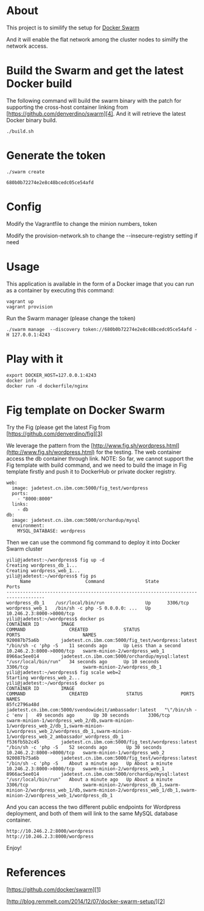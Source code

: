 # About

This project is to similify the setup for [Docker Swarm][1]

And it will enable the flat network among the cluster nodes to similfy the network access.


# Build the Swarm and get the latest Docker build

The following command will build the swarm binary with the patch for supporting the cross-host container linking from [https://github.com/denverdino/swarm][4]. And it will retrieve the latest Docker binary build. 

    ./build.sh
    

# Generate the token
	
	./swarm create

	680b0b72274e2e8c48bcedc05ce54afd

# Config

Modify the Vagrantfile to change the minion numbers, token

Modify the provision-network.sh to change the --insecure-registry setting if need


# Usage

This application is available in the form of a Docker image that you can run as a container by executing this command:
    
    vagrant up
	vagrant provision    

Run the Swarm manager (please change the token)

	./swarm manage  --discovery token://680b0b72274e2e8c48bcedc05ce54afd -H 127.0.0.1:4243 


# Play with it

```
export DOCKER_HOST=127.0.0.1:4243
docker info
docker run -d dockerfile/nginx
```


# Fig template on Docker Swarm

Try the Fig (please get the latest Fig from [https://github.com/denverdino/fig][3]

We leverage the pattern from the [http://www.fig.sh/wordpress.html](http://www.fig.sh/wordpress.html) for the testing. The web container access the db container through link. 
NOTE: So far, we cannot support the Fig template with build command, and we need to build the image in Fig template firstly and push it to DockerHub or private docker registry. 

```
web:
  image: jadetest.cn.ibm.com:5000/fig_test/wordpress
  ports:
    - "8000:8000"
  links:
    - db
db:
  image: jadetest.cn.ibm.com:5000/orchardup/mysql
  environment:
    MYSQL_DATABASE: wordpress
```

Then we can use the commond fig command to deploy it into Docker Swarm cluster

```
yili@jadetest:~/wordpress$ fig up -d
Creating wordpress_db_1...
Creating wordpress_web_1...
yili@jadetest:~/wordpress$ fig ps
     Name                    Command               State             Ports           
------------------------------------------------------------------------------------
wordpress_db_1    /usr/local/bin/run               Up      3306/tcp                  
wordpress_web_1   /bin/sh -c php -S 0.0.0.0: ...   Up      10.246.2.3:8000->8000/tcp 
yili@jadetest:~/wordpress$ docker ps
CONTAINER ID        IMAGE                                                COMMAND                CREATED             STATUS                  PORTS                       NAMES
920087b75a6b        jadetest.cn.ibm.com:5000/fig_test/wordpress:latest   "/bin/sh -c 'php -S    11 seconds ago      Up Less than a second   10.246.2.3:8000->8000/tcp   swarm-minion-2/wordpress_web_1   
8966ac5ee014        jadetest.cn.ibm.com:5000/orchardup/mysql:latest      "/usr/local/bin/run"   34 seconds ago      Up 10 seconds           3306/tcp                    swarm-minion-2/wordpress_db_1    
yili@jadetest:~/wordpress$ fig scale web=2
Starting wordpress_web_2...
yili@jadetest:~/wordpress$ docker ps
CONTAINER ID        IMAGE                                                     COMMAND                CREATED              STATUS              PORTS                       NAMES
85fc2796a48d        jadetest.cn.ibm.com:5000/svendowideit/ambassador:latest   "\"/bin/sh -c 'env |   49 seconds ago       Up 30 seconds       3306/tcp                    swarm-minion-1/wordpress_web_2/db,swarm-minion-1/wordpress_web_2/db_1,swarm-minion-1/wordpress_web_2/wordpress_db_1,swarm-minion-1/wordpress_web_2_ambassador_wordpress_db_1   
f536fb5b2c45        jadetest.cn.ibm.com:5000/fig_test/wordpress:latest        "/bin/sh -c 'php -S    52 seconds ago       Up 30 seconds       10.246.2.2:8000->8000/tcp   swarm-minion-1/wordpress_web_2                                                                                                                                                 
920087b75a6b        jadetest.cn.ibm.com:5000/fig_test/wordpress:latest        "/bin/sh -c 'php -S    About a minute ago   Up About a minute   10.246.2.3:8000->8000/tcp   swarm-minion-2/wordpress_web_1                                                                                                                                                 
8966ac5ee014        jadetest.cn.ibm.com:5000/orchardup/mysql:latest           "/usr/local/bin/run"   About a minute ago   Up About a minute   3306/tcp                    swarm-minion-2/wordpress_db_1,swarm-minion-2/wordpress_web_1/db,swarm-minion-2/wordpress_web_1/db_1,swarm-minion-2/wordpress_web_1/wordpress_db_1
```

And you can access the two different public endpoints for Wordpress deployment, and both of them will link to the same MySQL database container.

```
http://10.246.2.2:8000/wordpress
http://10.246.2.3:8000/wordpress
```

Enjoy!

# References
[https://github.com/docker/swarm][1]

[http://blog.remmelt.com/2014/12/07/docker-swarm-setup/][2]

[1]: https://github.com/docker/swarm
[2]: http://blog.remmelt.com/2014/12/07/docker-swarm-setup/
[3]: https://github.com/denverdino/fig
[4]: https://github.com/denverdino/swarm
